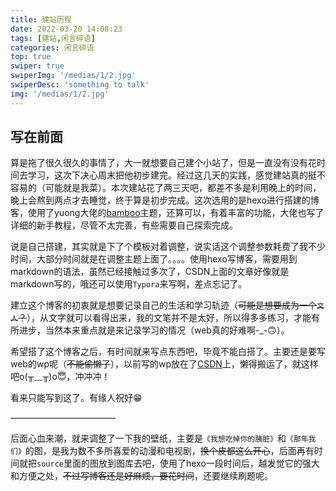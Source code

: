```yaml
---
title: 建站历程
date: 2022-03-20 14:08:23
tags: [建站,闲言碎语]
categories: 闲言碎语
top: true
swiper: true
swiperImg: '/medias/1/2.jpg'
swiperDesc: 'something to talk'
img: '/medias/1/2.jpg'
---
```


## 写在前面

算是拖了很久很久的事情了，大一就想要自己建个小站了，但是一直没有没有花时间去学习，这次下决心周末把他初步建完。经过这几天的实践，感觉建站真的挺不容易的（可能就是我菜）。本次建站花了两三天吧，都差不多是利用晚上的时间，晚上会熬到两点才去睡觉，终于算是初步完成。这次选用的是hexo进行搭建的博客，使用了yuong大佬的[bamboo](https://yuang01.gitee.io/)主题，还算可以，有着丰富的功能，大佬也写了详细的新手教程，尽管不太完善，有些需要自己探索完成。  

说是自己搭建，其实就是下了个模板对着调整，说实话这个调整参数耗费了我不少时间，大部分时间就是在调整主题上面了。。。。使用hexo写博客，需要用到markdown的语法，虽然已经接触过多次了，CSDN上面的文章好像就是markdown写的，哦还可以使用`Typora`来写啊，差点忘记了。  

建立这个博客的初衷就是想要记录自己的生活和学习轨迹（~~可能是想要成为一个`文人`？~~），从文字就可以看得出来，我的文笔并不是太好，所以得多多练习，才能有所进步，当然本来重点就是来记录学习的情况（web真的好难啊-_-🙃）。  

希望搭了这个博客之后，有时间就来写点东西吧，毕竟不能白搭了。主要还是要写web的wp呢（~~不能偷懒了~~），以前写的wp放在了[CSDN](https://blog.csdn.net/m0_51326092?type=blog)上，懒得搬运了，就这样吧o(╥﹏╥)o😇，冲冲冲！

看来只能写到这了。有缘人祝好😁

————————————  

后面心血来潮，就来调整了一下我的壁纸，主要是`《我想吃掉你的胰脏》`和`《那年我们》`的图，是我为数不多所喜爱的动漫和电视剧，~~换个皮都这么开心~~，后面再有时间就把`source`里面的图放到图库去吧，使用了hexo一段时间后，越发觉它的强大和方便之处，~~不过写博客还是好麻烦，要花时间~~，还要继续刷题呢。